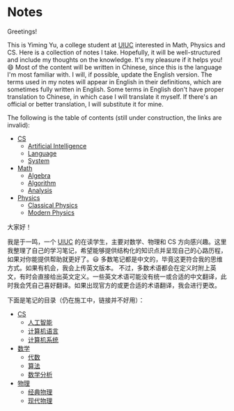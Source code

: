 # Notes
Greetings! 

This is Yiming Yu, a college student at [UIUC](https://illinois.edu/) interested in Math, Physics and CS.  Here is a collection of notes I take. Hopefully, it will be well-structured and include my thoughts on the knowledge. It's my pleasure if it helps you! :smile: Most of the content will be written in Chinese, since this is the language I'm most familiar with. I will, if possible, update the English version. The terms used in my notes will appear in English in their definitions, which are sometimes fully written in English. Some terms in English don't have proper translation to Chinese, in which case I will translate it myself. If there's an official or better translation, I will substitute it for mine.

The following is the table of contents (still under construction, the links are invalid):

- [CS]()
  - [Artificial Intelligence]()
  - [Language]()
  - [System]()
- [Math]()
  - [Algebra]()
  - [Algorithm]()
  - [Analysis]()
- [Physics]()
  - [Classical Physics]()
  - [Modern Physics]()



大家好！

我是于一鸣，一个 [UIUC](https://illinois.edu/) 的在读学生，主要对数学、物理和 CS 方向感兴趣。这里我整理了自己的学习笔记，希望能够提供结构化的知识点并呈现自己的心路历程，如果对你能提供帮助就更好了。:smiley: 多数笔记都是中文的，毕竟这更符合我的思维方式。如果有机会，我会上传英文版本。 不过，多数术语都会在定义时附上英文，有时会直接给出英文定义。一些英文术语可能没有统一或合适的中文翻译，此时我会凭自己喜好翻译。如果出现官方的或更合适的术语翻译，我会进行更改。

下面是笔记的目录（仍在施工中，链接并不好用）：

- [CS]()
  - [人工智能]()
  - [计算机语言]()
  - [计算机系统]()
- [数学]()
  - [代数]()
  - [算法]()
  - [数学分析]()
- [物理]()
  - [经典物理]()
  - [现代物理]()

